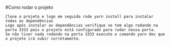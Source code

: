 #Como rodar o projeto
 
    Clone o projeto e logo em seguida rode yarn install para instalar todas as dependências
    Logo após instalar as dependências verifique se tem algo rodando na porta 3333 pois o projeto está configurado para rodar nessa porta.
    Se não tiver nada rodando na porta 3333 execute o comando yarn dev que o projeto irá subir corretamente.
 
